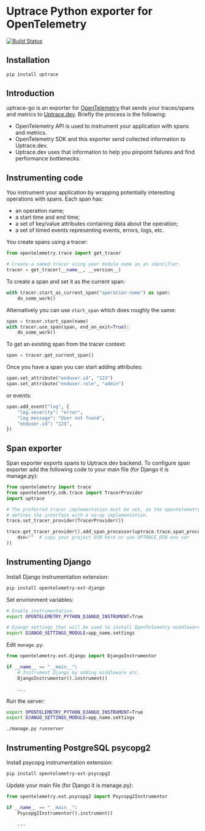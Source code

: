 # Uptrace Python exporter for OpenTelemetry

[![Build Status](https://travis-ci.org/uptrace/uptrace-python.svg?branch=master)](https://travis-ci.org/uptrace/uptrace-python)

## Installation

```bash
pip install uptrace
```

## Introduction

uptrace-go is an exporter for [OpenTelemetry](https://opentelemetry.io/) that
sends your traces/spans and metrics to [Uptrace.dev](https://uptrace.dev).
Briefly the process is the following:

- OpenTelemetry API is used to instrument your application with spans and
  metrics.
- OpenTelemetry SDK and this exporter send collected information to Uptrace.dev.
- Uptrace.dev uses that information to help you pinpoint failures and find
  performance bottlenecks.

## Instrumenting code

You instrument your application by wrapping potentially interesting operations
with spans. Each span has:

- an operation name;
- a start time and end time;
- a set of key/value attributes containing data about the operation;
- a set of timed events representing events, errors, logs, etc.

You create spans using a tracer:

```python
from opentelemetry.trace import get_tracer

# Create a named tracer using your module name as an identifier.
tracer = get_tracer(__name__, __version__)
```

To create a span and set it as the current span:

```python
with tracer.start_as_current_span("operation-name") as span:
    do_some_work()
```

Alternatively you can use `start_span` which does roughly the same:

```python
span = tracer.start_span(name)
with tracer.use_span(span, end_on_exit=True):
    do_some_work()
```

To get an existing span from the tracer context:

```python
span = tracer.get_current_span()
```

Once you have a span you can start adding attributes:

```python
span.set_attribute("enduser.id", "123")
span.set_attribute("enduser.role", "admin")
```

or events:

```python
span.add_event("log", {
    "log.severity": "error",
    "log.message": "User not found",
    "enduser.id": "123",
})
```

## Span exporter

Span exporter exports spans to Uptrace.dev backend. To configure span exporter
add the following code to your main file (for Django it is manage.py):

```python
from opentelemetry import trace
from opentelemetry.sdk.trace import TracerProvider
import uptrace

# The preferred tracer implementation must be set, as the opentelemetry-api
# defines the interface with a no-op implementation.
trace.set_tracer_provider(TracerProvider())

trace.get_tracer_provider().add_span_processor(uptrace.trace.span_processor(
    dsn=""  # copy your project DSN here or use UPTRACE_DSN env var
))
```

## Instrumenting Django

Install Django instrumentation extension:

```bash
pip install opentelemetry-ext-django
```

Set environment variables:

```bash
# Enable instrumentation.
export OPENTELEMETRY_PYTHON_DJANGO_INSTRUMENT=True

# Django settings that will be used to install OpenTelemetry middleware.
export DJANGO_SETTINGS_MODULE=app_name.settings
```

Edit `manage.py`:

```python
from opentelemetry.ext.django import DjangoInstrumentor

if __name__ == "__main__":
    # Instrument Django by adding middleware etc.
    DjangoInstrumentor().instrument()

    ...
```

Run the server:

```bash
export OPENTELEMETRY_PYTHON_DJANGO_INSTRUMENT=True
export DJANGO_SETTINGS_MODULE=app_name.settings

./manage.py runserver
```

## Instrumenting PostgreSQL psycopg2

Install psycopg instrumentation extension:

```bash
pip install opentelemetry-ext-psycopg2
```

Update your main file (for Django it is manage.py):

```python
from opentelemetry.ext.psycopg2 import Psycopg2Instrumentor

if __name__ == "__main__":
    Psycopg2Instrumentor().instrument()

    ...
```
